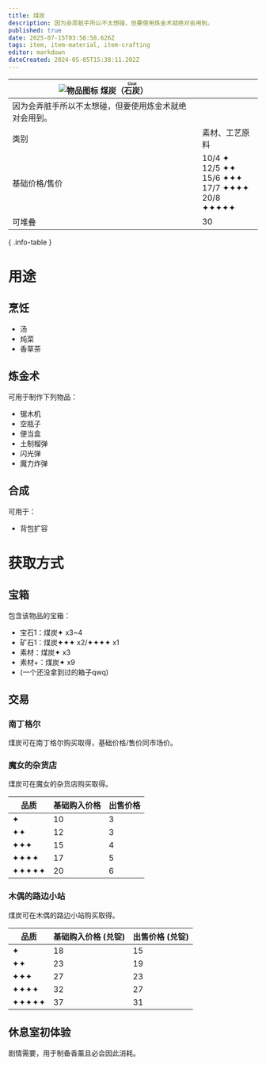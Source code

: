 ```yaml
---
title: 煤炭
description: 因为会弄脏手所以不太想碰，但要使用炼金术就绝对会用到。
published: true
date: 2025-07-15T03:58:58.626Z
tags: item, item-material, item-crafting
editor: markdown
dateCreated: 2024-05-05T15:38:11.202Z
---
```


| <div markdown>![物品图标](/assets/global/items/common_item.png) <span>煤炭（<ruby lang="ja">石炭<rt>Coal</rt></ruby>）</span></div>||
| - | - |
| 因为会弄脏手所以不太想碰，但要使用炼金术就绝对会用到。 ||
| 类别 | 素材、工艺原料 |
| 基础价格/售价 | 10/4 ✦<br>12/5 ✦✦<br>15/6 ✦✦✦<br>17/7 ✦✦✦✦<br>20/8 ✦✦✦✦✦ |
| 可堆叠 | 30 |
{ .info-table }

# 用途
## 烹饪
- 汤
- 炖菜
- 香草茶
## 炼金术
可用于制作下列物品：
- 锯木机
- 空瓶子
- 便当盒
- 土制榴弹
- 闪光弹
- 魔力炸弹

## 合成
可用于：
- 背包扩容

# 获取方式
## 宝箱
包含该物品的宝箱：
- 宝石1：煤炭✦ x3~4
- 矿石1：煤炭✦✦✦ x2/✦✦✦✦ x1
- 素材：煤炭✦ x3
- 素材+：煤炭✦ x9
- (一个还没拿到过的箱子qwq)
## 交易

### 南丁格尔
煤炭可在南丁格尔购买取得，基础价格/售价同市场价。

### 魔女的杂货店

煤炭可在魔女的杂货店购买取得。

| 品质 | 基础购入价格 | 出售价格 |
| - | - | - |
| ✦ | 10 | 3 |
| ✦✦ | 12 | 3 |
| ✦✦✦ | 15 | 4 |
| ✦✦✦✦ | 17 | 5 |
| ✦✦✦✦✦ | 20 | 6 |

### 木偶的路边小站

煤炭可在木偶的路边小站购买取得。

| 品质 | 基础购入价格 (兑锭)  | 出售价格 (兑锭)  |
| - | - | - |
| ✦ | 18 | 15 |
| ✦✦ | 23 | 19 |
| ✦✦✦ | 27 | 23 |
| ✦✦✦✦ | 32 | 27 |
| ✦✦✦✦✦ | 37 | 31 |

## 休息室初体验
剧情需要，用于制备香薰且必会因此消耗。